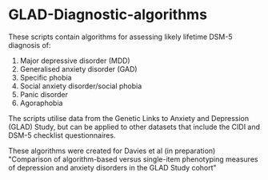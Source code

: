 # GLAD-Diagnostic-algorithms
These scripts contain algorithms for assessing likely lifetime DSM-5 diagnosis of:
1) Major depressive disorder (MDD)
2) Generalised anxiety disorder (GAD)
3) Specific phobia
4) Social anxiety disorder/social phobia
5) Panic disorder
6) Agoraphobia

The scripts utilise data from the Genetic Links to Anxiety and Depression (GLAD) Study, but can be applied to other datasets that include the CIDI and DSM-5 checklist questionnaires.

These algorithms were created for Davies et al (in preparation) "Comparison of algorithm-based versus single-item phenotyping measures of depression and anxiety disorders in the GLAD Study cohort"
